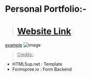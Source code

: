 # Personal Portfolio:-

> # [Website Link](https://anandsharma-i.github.io/)

 <a href="http://example.com/" target="_blank">example</a>
![image](https://user-images.githubusercontent.com/62071424/170441248-af15faa6-28ed-46fe-94d8-ee0e2c17e73b.png)

> <u>Credits:</u>
- HTML5up.net : Template
- Formspree.io : Form Backend
